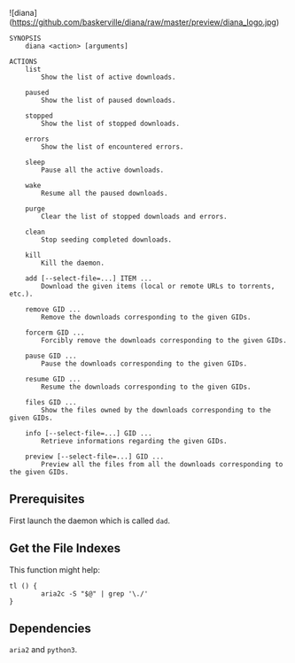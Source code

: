 ![diana] (https://github.com/baskerville/diana/raw/master/preview/diana_logo.jpg)

    SYNOPSIS
        diana <action> [arguments]

    ACTIONS 
        list
            Show the list of active downloads.

        paused
            Show the list of paused downloads.

        stopped
            Show the list of stopped downloads.

        errors
            Show the list of encountered errors.

        sleep
            Pause all the active downloads.

        wake
            Resume all the paused downloads.

        purge
            Clear the list of stopped downloads and errors.

        clean
            Stop seeding completed downloads.

        kill
            Kill the daemon.

        add [--select-file=...] ITEM ...
            Download the given items (local or remote URLs to torrents, etc.).

        remove GID ...
            Remove the downloads corresponding to the given GIDs.

        forcerm GID ...
            Forcibly remove the downloads corresponding to the given GIDs.

        pause GID ...
            Pause the downloads corresponding to the given GIDs.

        resume GID ...
            Resume the downloads corresponding to the given GIDs.

        files GID ...
            Show the files owned by the downloads corresponding to the given GIDs.

        info [--select-file=...] GID ...
            Retrieve informations regarding the given GIDs.

        preview [--select-file=...] GID ...
            Preview all the files from all the downloads corresponding to the given GIDs.


## Prerequisites

First launch the daemon which is called `dad`.

## Get the File Indexes

This function might help:

    tl () {
            aria2c -S "$@" | grep '\./'
    }


## Dependencies

`aria2` and `python3`.
